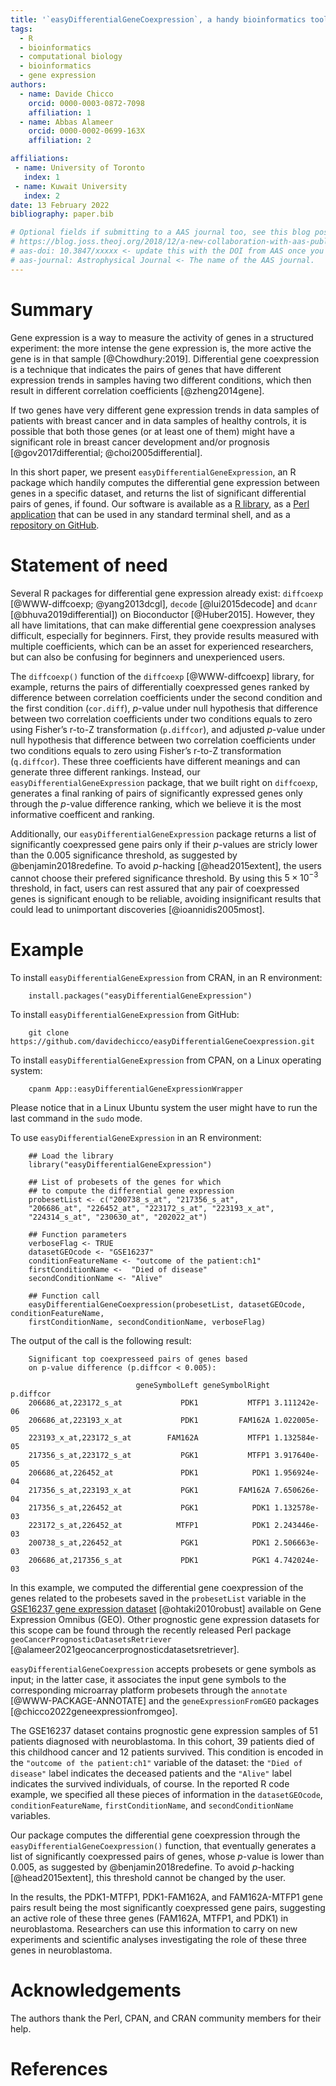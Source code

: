 ```yaml
---
title: '`easyDifferentialGeneCoexpression`, a handy bioinformatics tool to easily perform differential gene coexpression'
tags:
  - R
  - bioinformatics
  - computational biology
  - bioinformatics
  - gene expression
authors:
  - name: Davide Chicco
    orcid: 0000-0003-0872-7098
    affiliation: 1
  - name: Abbas Alameer
    orcid: 0000-0002-0699-163X
    affiliation: 2

affiliations:
 - name: University of Toronto
   index: 1
 - name: Kuwait University
   index: 2
date: 13 February 2022
bibliography: paper.bib

# Optional fields if submitting to a AAS journal too, see this blog post:
# https://blog.joss.theoj.org/2018/12/a-new-collaboration-with-aas-publishing
# aas-doi: 10.3847/xxxxx <- update this with the DOI from AAS once you know it.
# aas-journal: Astrophysical Journal <- The name of the AAS journal.
---
```


# Summary

Gene expression is a way to measure the activity of genes in a structured experiment: the more intense the gene expression is, the more active the gene is in that sample [@Chowdhury:2019].
Differential gene coexpression is a technique that indicates the pairs of genes that have different expression trends in samples having two different conditions, which then result in different correlation coefficients [@zheng2014gene].

If two genes have very different gene expression trends in data samples of patients with breast cancer and in data samples of healthy controls, it is possible that both those genes (or at least one of them) might have a significant role in breast cancer development and/or prognosis [@gov2017differential; @choi2005differential].

In this short paper, we present `easyDifferentialGeneExpression`, an R package which handily computes the differential gene expression between genes in a specific dataset, and returns the list of significant differential pairs of genes, if found.
Our software is available as a [R library](https://metacpan.org/pod/App::easyDifferentialGeneCoexpression), as a [Perl application](https://metacpan.org/pod/App::easyDifferentialGeneCoexpressionWrapper) that can be used in any standard terminal shell, and as a [repository on GitHub](https://github.com/davidechicco/easyDifferentialGeneCoexpression).

# Statement of need

Several R packages for differential gene expression already exist: `diffcoexp` [@WWW-diffcoexp; @yang2013dcgl], `decode` [@lui2015decode] and `dcanr` [@bhuva2019differential]) on Bioconductor [@Huber2015]. 
However, they all have limitations, that can make differential gene coexpression analyses difficult, especially for beginners.
First, they provide results measured with multiple coefficients, which can be an asset for experienced researchers, but can also be confusing for beginners and unexperienced users.

The `diffcoexp()` function of the `diffcoexp` [@WWW-diffcoexp] library, for example, returns the pairs of differentially coexpressed genes ranked by difference between correlation coefficients under the second condition and the first condition (`cor.diff`), *p*-value under null hypothesis that difference between two correlation coefficients under two conditions equals to zero using Fisher’s r-to-Z transformation (`p.diffcor`), and adjusted *p*-value under null hypothesis that difference between two correlation coefficients under two conditions equals to zero using Fisher’s r-to-Z transformation (`q.diffcor`).
These three coefficients have different meanings and can generate three different rankings.
 Instead, our `easyDifferentialGeneExpression` package, that we built right on `diffcoexp`, generates a final ranking of pairs of significantly expressed genes only through the *p*-value difference ranking, which we believe it is the most informative coefficent and ranking.
 
 Additionally, our `easyDifferentialGeneExpression` package returns a list of significantly coexpressed gene pairs only if their *p*-values are stricly lower than the 0.005 significance threshold, as suggested by @benjamin2018redefine.
 To avoid *p*-hacking [@head2015extent], the users cannot choose their  prefered significance threshold. 
 By using this $5 \times 10^{-3}$ threshold, in fact, users can rest assured that any pair of coexpressed genes is significant enough to be reliable, avoiding insignificant results that could lead to unimportant discoveries [@ioannidis2005most].

 
# Example

To install `easyDifferentialGeneExpression` from CRAN, in an R environment:

```
    install.packages("easyDifferentialGeneExpression")
```

To install `easyDifferentialGeneExpression` from GitHub:

```
    git clone https://github.com/davidechicco/easyDifferentialGeneCoexpression.git
````

To install `easyDifferentialGeneExpression` from CPAN, on a Linux operating system:

```
    cpanm App::easyDifferentialGeneExpressionWrapper
```

Please notice that in a Linux Ubuntu system the user might have to run the last command in the `sudo` mode.

To use `easyDifferentialGeneExpression` in an R environment:

```
    ## Load the library
    library("easyDifferentialGeneExpression")
    
    ## List of probesets of the genes for which
    ## to compute the differential gene expression
    probesetList <- c("200738_s_at", "217356_s_at",
    "206686_at", "226452_at", "223172_s_at", "223193_x_at", 
    "224314_s_at", "230630_at", "202022_at")
    
    ## Function parameters
    verboseFlag <- TRUE
    datasetGEOcode <- "GSE16237"
    conditionFeatureName <- "outcome of the patient:ch1"
    firstConditionName <-  "Died of disease"
    secondConditionName <- "Alive"
    
    ## Function call
    easyDifferentialGeneCoexpression(probesetList, datasetGEOcode, conditionFeatureName, 
    firstConditionName, secondConditionName, verboseFlag)
```

The output of the call is the following result:

```
    Significant top coexpresseed pairs of genes based
    on p-value difference (p.diffcor < 0.005):
    
                            geneSymbolLeft geneSymbolRight    p.diffcor
    206686_at,223172_s_at             PDK1           MTFP1 3.111242e-06
    206686_at,223193_x_at             PDK1         FAM162A 1.022005e-05
    223193_x_at,223172_s_at        FAM162A           MTFP1 1.132584e-05
    217356_s_at,223172_s_at           PGK1           MTFP1 3.917640e-05
    206686_at,226452_at               PDK1            PDK1 1.956924e-04
    217356_s_at,223193_x_at           PGK1         FAM162A 7.650626e-04
    217356_s_at,226452_at             PGK1            PDK1 1.132578e-03
    223172_s_at,226452_at            MTFP1            PDK1 2.243446e-03
    200738_s_at,226452_at             PGK1            PDK1 2.506663e-03
    206686_at,217356_s_at             PDK1            PGK1 4.742024e-03
```

In this example, we computed the differential gene coexpression of the genes related to the probesets saved in the `probesetList` variable in the [GSE16237 gene expression dataset](https://www.ncbi.nlm.nih.gov/geo/query/acc.cgi?acc=GSE16237) [@ohtaki2010robust] available on Gene Expression Omnibus (GEO).
Other prognostic  gene expression datasets for this scope can be found through the recently released Perl package `geoCancerPrognosticDatasetsRetriever` [@alameer2021geocancerprognosticdatasetsretriever].

`easyDifferentialGeneCoexpression` accepts probesets or gene symbols as input; in the latter case, it associates the input gene symbols to the corresponding microarray platform probesets through the `annotate` [@WWW-PACKAGE-ANNOTATE] and the `geneExpressionFromGEO` packages [@chicco2022geneexpressionfromgeo].

The GSE16237 dataset contains prognostic gene expression samples of 51 patients diagnosed with neuroblastoma. 
In this cohort, 39 patients died of this childhood cancer and 12 patients survived. This condition is encoded in the `"outcome of the patient:ch1"` variable of the dataset: the `"Died of disease"` label indicates the deceased patients and the `"Alive"` label indicates the survived individuals, of course.
In the reported R code example, we specified all these pieces of information in the `datasetGEOcode`, `conditionFeatureName`, `firstConditionName`, and `secondConditionName` variables.

Our package computes the differential gene coexpression through the `easyDifferentialGeneCoexpression()` function, that eventually generates a list of significantly coexpressed pairs of genes, whose *p*-value is lower than 0.005, as suggested by @benjamin2018redefine.
To avoid *p*-hacking [@head2015extent], this threshold cannot be changed by the user.

In the results, the PDK1-MTFP1, PDK1-FAM162A, and FAM162A-MTFP1 gene pairs result being the most significantly coexpressed gene pairs, suggesting an active role of these three genes (FAM162A, MTFP1, and PDK1) in neuroblastoma. Researchers can use this information to carry on new experiments and scientific analyses investigating the role of these three genes in neuroblastoma.

# Acknowledgements

The authors thank the Perl, CPAN, and CRAN community members for their help.

# References

